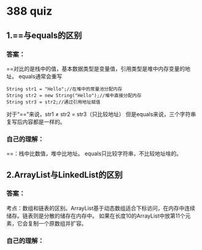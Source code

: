 # 388 quiz

## 1.==与equals的区别

### 答案：

==对比的是栈中的值，基本数据类型是变量值，引用类型是堆中内存变量的地址。
equals通常会重写

    String str1 = "Hello";//在堆中的常量池分配内存
    String str2 = new String("Hello");//堆中直接分配内存
    String str3 = str2;//通过引用地址赋值

对于“==”来说，str1 ≠ str2 = str3（只比较地址）
但是equals来说，三个字符串复写后内容都是一样的。

### 自己的理解：
==：栈中比数值，堆中比地址。
equals只比较字符串，不比较地址啥的。

## 2.ArrayList与LinkedList的区别

### 答案：
考点：数组和链表的区别。ArrayList基于动态数组适合下标访问，在内存中连续储存。链表则是分散的储存在内存中。
如果在长度10的ArrayList中放第11个元素，它会复制一个原数组并扩容。

### 自己的理解：
